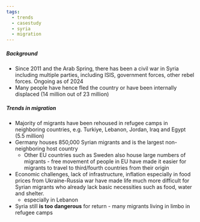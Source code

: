 ```yaml
---
tags:
  - trends
  - casestudy
  - syria
  - migration
---
```


##### Background
- Since 2011 and the Arab Spring, there has been a civil war in Syria including multiple parties, including ISIS, government forces, other rebel forces. Ongoing as of 2024
- Many people have hence fled the country or have been internally displaced (14 million out of 23 million)

##### Trends in migration
- Majority of migrants have been rehoused in refugee camps in neighboring countries, e.g. Turkiye, Lebanon, Jordan, Iraq and Egypt (5.5 million)
- Germany houses 850,000 Syrian migrants and is the largest non-neighboring host country 
	- Other EU countries such as Sweden also house large numbers of migrants - free movement of people in EU have made it easier for migrants to travel to third/fourth countries from their origin
- Economic challenges, lack of infrastructure, inflation especially in food prices from Ukraine-Russia war have made life much more difficult for Syrian migrants who already lack basic necessities such as food, water and shelter. 
	- especially in Lebanon
- Syria still **is too dangerous** for return - many migrants living in limbo in refugee camps